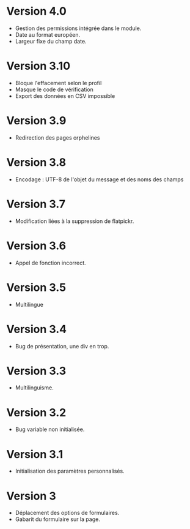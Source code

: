 # Version 4.0
- Gestion des permissions intégrée dans le module.
- Date au format européen.
- Largeur fixe du champ date.
# Version 3.10
- Bloque l'effacement selon le profil
- Masque le code de vérification
- Export des données en CSV impossible
# Version 3.9
- Redirection des pages orphelines
# Version 3.8
- Encodage : UTF-8 de l'objet du message et des noms des champs
# Version 3.7
- Modification liées à la suppression de flatpickr.
# Version 3.6
- Appel de fonction incorrect.
# Version 3.5
- Multilingue
# Version 3.4
- Bug de présentation, une div en trop.
# Version 3.3
- Multilinguisme.
# Version 3.2
- Bug variable non initialisée.
# Version 3.1
- Initialisation des paramètres personnalisés.
# Version 3
- Déplacement des options de formulaires.
- Gabarit du formulaire sur la page.

